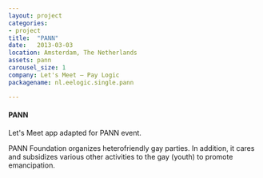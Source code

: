 ```yaml
---
layout: project
categories:
- project
title:  "PANN"
date:   2013-03-03
location: Amsterdam, The Netherlands
assets: pann
carousel_size: 1
company: Let's Meet – Pay Logic
packagename: nl.eelogic.single.pann

---
```

#### PANN

Let's Meet app adapted for PANN event.  

PANN Foundation organizes heterofriendly gay parties. In addition, it cares and subsidizes various other activities to the gay (youth) to promote emancipation.
